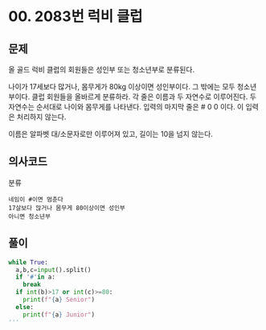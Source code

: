 # 00. 2083번 럭비 클럽
## 문제
올 골드 럭비 클럽의 회원들은 성인부 또는 청소년부로 분류된다.

나이가 17세보다 많거나, 몸무게가 80kg 이상이면 성인부이다. 그 밖에는 모두 청소년부이다. 클럽 회원들을 올바르게 분류하라.
각 줄은 이름과 두 자연수로 이루어진다. 두 자연수는 순서대로 나이와 몸무게를 나타낸다. 입력의 마지막 줄은 # 0 0 이다. 이 입력은 처리하지 않는다.

이름은 알파벳 대/소문자로만 이루어져 있고, 길이는 10을 넘지 않는다.
## 의사코드
분류
```
네임이 #이면 멈춘다
17살보다 많거나 몸무게 80이상이면 성인부
아니면 청소년부
```

## 풀이
```python
while True:
  a,b,c=input().split()
  if '#'in a:
    break
  if int(b)>17 or int(c)>=80:
    print(f"{a} Senior")
  else:
    print(f"{a} Junior")
'''
